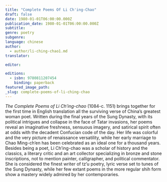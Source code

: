 ```yaml
---
title: "Complete Poems Of Li Ch'ing-Chao"
draft: false
date: 1980-01-01T06:00:00.000Z
publication_date: 1980-01-01T06:00:00.000Z
subtitle:
genre: poetry
subgenre:
language: chinese
author:
  - author/li-ching-chao1.md
translator:

editor:

editions:
  - isbn: 9780811207454
    binding: paperback
featured_image_path:
_slug: complete-poems-of-li-ching-chao
---
```


_The Complete Poems of Li Ch’ing-chao_ (1084-c. 1151) brings together for the first time in English translation all the surviving verse of China’s greatest woman poet. Written during the final years of the Sung Dynasty, with its political intrigues and collapse in the face of Tatar invasions, her poems reveal an imaginative freshness, sensuous imagery, and satirical spirit often at odds with the decadent Confucian code of the day. Her life was colorful and the very picture of renaissance versatility, while her early marriage to Chao Ming-ch’en has been celebrated as an ideal one for a thousand years. Besides being a poet, Li Ch’ing-chao was a scholar of history and the classics, a literary critic and an art collector specializing in bronze and stone inscriptions, not to mention painter, calligrapher, and political commentator. She is considered the finest writer of tz’u poetry, lyric verse set to tunes of the Sung Dynasty, while her few extant poems in the more regular shih form show a mastery widely admired by her contemporaries.

